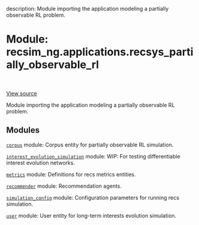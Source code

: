 description: Module importing the application modeling a partially observable RL
problem.

<div itemscope itemtype="http://developers.google.com/ReferenceObject">
<meta itemprop="name" content="recsim_ng.applications.recsys_partially_observable_rl" />
<meta itemprop="path" content="Stable" />
</div>

# Module: recsim_ng.applications.recsys_partially_observable_rl

<!-- Insert buttons and diff -->

<table class="tfo-notebook-buttons tfo-api nocontent" align="left">

</table>

<a target="_blank" href="https://github.com/google-research/recsim_ng/tree/master/recsim_ng/applications/recsys_partially_observable_rl/__init__.py">View
source</a>

Module importing the application modeling a partially observable RL problem.

## Modules

[`corpus`](../../recsim_ng/applications/recsys_partially_observable_rl/corpus.md)
module: Corpus entity for partially observable RL simulation.

[`interest_evolution_simulation`](../../recsim_ng/applications/recsys_partially_observable_rl/interest_evolution_simulation.md)
module: WIP: For testing differentiable interest evolution networks.

[`metrics`](../../recsim_ng/applications/recsys_partially_observable_rl/metrics.md)
module: Definitions for recs metrics entities.

[`recommender`](../../recsim_ng/applications/recsys_partially_observable_rl/recommender.md)
module: Recommendation agents.

[`simulation_config`](../../recsim_ng/applications/recsys_partially_observable_rl/simulation_config.md)
module: Configuration parameters for running recs simulation.

[`user`](../../recsim_ng/applications/recsys_partially_observable_rl/user.md)
module: User entity for long-term interests evolution simulation.
